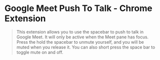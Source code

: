 # Google Meet Push To Talk - Chrome Extension

> This extension allows you to use the spacebar to push to talk in Google Meet.
> It will only be active when the Meet pane has focus.
> Press the hold the spacebar to unmute yourself, and you will be muted when you release it.
> You can also short press the space bar to toggle mute on and off. 
